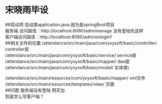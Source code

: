 # 宋晓雨毕设
##启动项
启动类application.java    因为是springBoot项目\
服务端 访问路径：http://localhost:8080/adm/manage    没有登陆先这样\
客户端访问路径：http://localhost:8080/adm/wxlogin1       \
##相关文件的位置
/attendance/src/main/java/com/yxysoft/basic/controller/   controller层\
/attendance/src/main/java/com/yxysoft/basic/service/      service层\
/attendance/src/main/java/com/yxysoft/basic/mapper/     dao层\
/attendance/src/main/java/com/yxysoft/basic/model/   实体类\

/attendance/src/main/resources/com/yxysoft/basic/mapper/   xml文件\
/attendance/src/main/resources/templates/view/              页面\
##问题
服务端没有登陆   明天加\
到底怎么写客户端？
